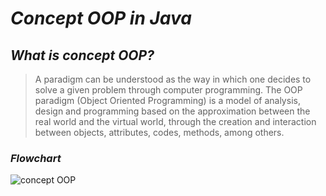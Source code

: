# _Concept OOP in Java_

## _What is concept OOP?_

> A paradigm can be understood as the way in which one decides to solve a given problem through computer programming. The OOP paradigm (Object Oriented Programming) is a model of analysis, design and programming based on the approximation between the real world and the virtual world, through the creation and interaction between objects, attributes, codes, methods, among others.

### _Flowchart_

![concept OOP](/Class%2001%20-%2001%20-%20OOP%20(Object%20Oriented%20Programming)/Image/Conceito%20Poo.jpeg")
